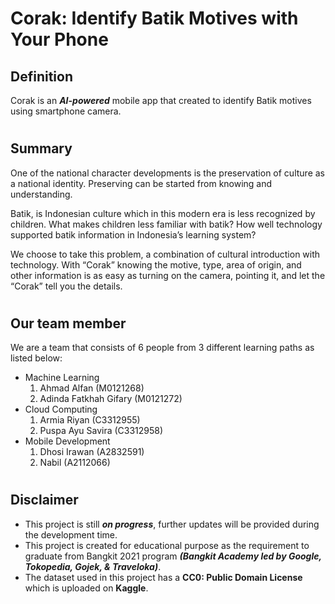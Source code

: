 # Corak: Identify Batik Motives with Your Phone

## Definition

Corak is an **_AI-powered_** mobile app that created to identify Batik motives using smartphone camera.

#

## Summary

One of the national character developments is the preservation of culture as a national identity. Preserving can be started from knowing and understanding.

Batik, is Indonesian culture which in this modern era is less recognized by children. What makes children less familiar with batik? How well technology supported batik information in Indonesia’s learning system?

We choose to take this problem, a combination of cultural introduction with technology. With “Corak” knowing the motive, type, area of origin, and other information is as easy as turning on the camera, pointing it, and let the “Corak” tell you the details.

#

## Our team member

We are a team that consists of 6 people from 3 different learning paths as listed below:

-   Machine Learning
    1. Ahmad Alfan (M0121268)
    1. Adinda Fatkhah Gifary (M0121272)
-   Cloud Computing
    1. Armia Riyan (C3312955)
    1. Puspa Ayu Savira (C3312958)
-   Mobile Development
    1. Dhosi Irawan (A2832591)
    1. Nabil (A2112066)

#

## Disclaimer

-   This project is still **_on progress_**, further updates will be provided during the development time.
-   This project is created for educational purpose as the requirement to graduate from Bangkit 2021 program **_(Bangkit Academy led by Google, Tokopedia, Gojek, & Traveloka)_**.
-   The dataset used in this project has a **CC0: Public Domain License** which is uploaded on **Kaggle**.
